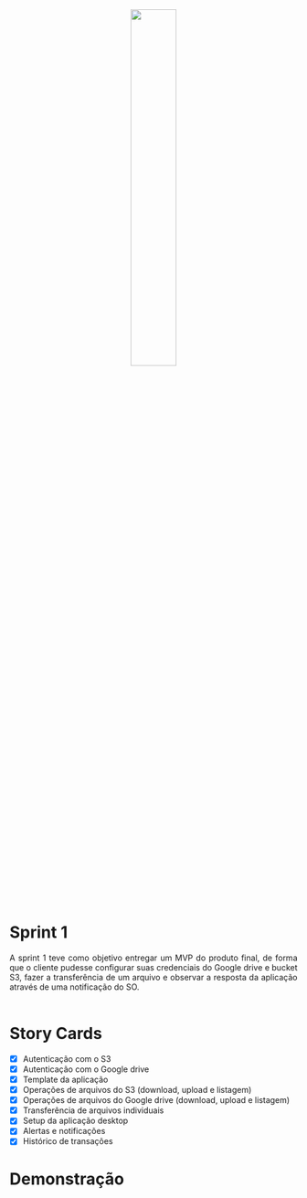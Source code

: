 <div align="center">
  <img src="https://user-images.githubusercontent.com/74321890/228393527-9bd20785-93b0-4da2-b774-97e81e59e6e4.svg" width="40%">
</div>

# Sprint 1

<div style="text-align: justify">
A sprint 1 teve como objetivo entregar um MVP do produto final, de forma que o cliente pudesse configurar suas credenciais do Google drive e bucket S3, fazer a transferência de um arquivo e observar a resposta da aplicação através de uma notificação do SO.
</div>
<br/>

# Story Cards

- [X] Autenticação com o S3
- [X] Autenticação com o Google drive
- [X] Template da aplicação
- [X] Operações de arquivos do S3 (download, upload e listagem)
- [X] Operações de arquivos do Google drive (download, upload e listagem)
- [X] Transferência de arquivos individuais
- [X] Setup da aplicação desktop
- [X] Alertas e notificações
- [X] Histórico de transações

# Demonstração
